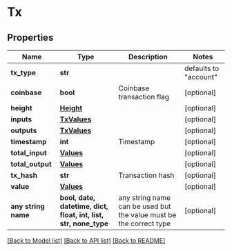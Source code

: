 # Tx


## Properties
Name | Type | Description | Notes
------------ | ------------- | ------------- | -------------
**tx_type** | **str** |  | defaults to "account"
**coinbase** | **bool** | Coinbase transaction flag | [optional] 
**height** | [**Height**](Height.md) |  | [optional] 
**inputs** | [**TxValues**](TxValues.md) |  | [optional] 
**outputs** | [**TxValues**](TxValues.md) |  | [optional] 
**timestamp** | **int** | Timestamp | [optional] 
**total_input** | [**Values**](Values.md) |  | [optional] 
**total_output** | [**Values**](Values.md) |  | [optional] 
**tx_hash** | **str** | Transaction hash | [optional] 
**value** | [**Values**](Values.md) |  | [optional] 
**any string name** | **bool, date, datetime, dict, float, int, list, str, none_type** | any string name can be used but the value must be the correct type | [optional]

[[Back to Model list]](../README.md#documentation-for-models) [[Back to API list]](../README.md#documentation-for-api-endpoints) [[Back to README]](../README.md)


